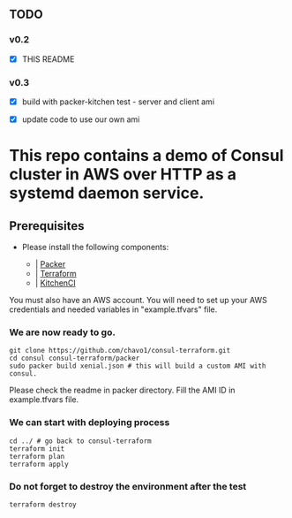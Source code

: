 ## TODO

### v0.2
- [x] THIS README

### v0.3
- [x] build with packer-kitchen test - server and client ami

- [x] update code to use our own ami

# This repo contains a demo of Consul cluster in AWS over HTTP as a systemd daemon service.

## Prerequisites

- Please install the following components:

  - | [Packer](https://www.packer.io/)
  - | [Terraform](https://www.terraform.io/)
  - | [KitchenCI](https://kitchen.ci/)

You must also have an AWS account. You will need to set up your AWS credentials and needed variables in "example.tfvars" file. 

### We are now ready to go.
```
git clone https://github.com/chavo1/consul-terraform.git
cd consul consul-terraform/packer
sudo packer build xenial.json # this will build a custom AMI with consul. 
```
Please check the readme in packer directory. 
Fill the AMI ID in example.tfvars file.

### We can start with deploying process
```
cd ../ # go back to consul-terraform
terraform init
terraform plan
terraform apply
```
### Do not forget to destroy the environment after the test
```
terraform destroy
```

